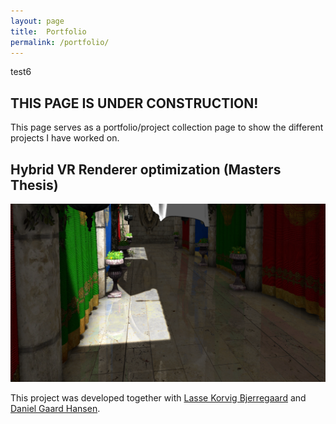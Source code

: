 ```yaml
---
layout: page
title:  Portfolio
permalink: /portfolio/
---
```


test6

## THIS PAGE IS UNDER CONSTRUCTION!

This page serves as a portfolio/project collection page to show the different projects I have worked on.

## Hybrid VR Renderer optimization (Masters Thesis)
![Image](/img/master_thesis.png)

This project was developed together with [Lasse Korvig Bjerregaard](https://github.com/LasseKB) and [Daniel Gaard Hansen](https://github.com/Freemedude).
